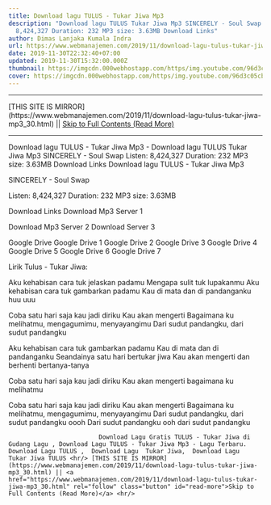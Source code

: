 ```yaml
---
title: Download lagu TULUS - Tukar Jiwa Mp3
description: "Download lagu TULUS Tukar Jiwa Mp3 SINCERELY - Soul Swap Listen:
  8,424,327 Duration: 232 MP3 size: 3.63MB Download Links"
author: Dimas Lanjaka Kumala Indra
url: https://www.webmanajemen.com/2019/11/download-lagu-tulus-tukar-jiwa-mp3_30.html
date: 2019-11-30T22:32:40+07:00
updated: 2019-11-30T15:32:00.000Z
thumbnail: https://imgcdn.000webhostapp.com/https/img.youtube.com/96d3c05cb6889296a3b0d65f48d34c24.jpeg
cover: https://imgcdn.000webhostapp.com/https/img.youtube.com/96d3c05cb6889296a3b0d65f48d34c24.jpeg
---
```


<hr/> [THIS SITE IS MIRROR](https://www.webmanajemen.com/2019/11/download-lagu-tulus-tukar-jiwa-mp3_30.html) || <a href="https://www.webmanajemen.com/2019/11/download-lagu-tulus-tukar-jiwa-mp3_30.html" rel="follow" class="button" id="read-more">Skip to Full Contents (Read More)</a> <hr/> Download lagu TULUS - Tukar Jiwa Mp3 - Download lagu TULUS Tukar Jiwa Mp3 SINCERELY - Soul Swap Listen: 8,424,327 Duration: 232 MP3 size: 3.63MB Download Links Download lagu TULUS - Tukar Jiwa Mp3

  SINCERELY - Soul Swap 

  Listen: 8,424,327 
  Duration: 232 
  MP3 size: 3.63MB 

  Download Links 
  Download Mp3 Server 1 

  Download Mp3 Server 2 
  Download Server 3 


  Google Drive   Google Drive 1 
  Google Drive 2 
  Google Drive 3 
  Google Drive 4 
  Google Drive 5 
  Google Drive 6 
  Google Drive 7 


                             
Lirik Tulus - Tukar Jiwa:
                             
Aku kehabisan cara tuk jelaskan padamu
  Mengapa sulit tuk lupakanmu
  Aku kehabisan cara tuk gambarkan padamu
  Kau di mata dan di pandanganku huu uuu
  
  Coba satu hari saja kau jadi diriku
  Kau akan mengerti
  Bagaimana ku melihatmu, mengagumimu, menyayangimu
  Dari sudut pandangku, dari sudut pandangku
  
  Aku kehabisan cara tuk gambarkan padamu
  Kau di mata dan di pandanganku
  Seandainya satu hari bertukar jiwa
  Kau akan mengerti dan berhenti bertanya-tanya
  
  Coba satu hari saja kau jadi diriku
  Kau akan mengerti bagaimana ku melihatmu
  
  Coba satu hari saja kau jadi diriku
  Kau akan mengerti
  Bagaimana ku melihatmu, mengagumimu, menyayangimu
  Dari sudut pandangku, dari sudut pandangku oooh
  Dari sudut pandangku ooh dari sudut pandangku                                 
                                 
                             Download Lagu Gratis TULUS - Tukar Jiwa di Gudang Lagu , Download Lagu TULUS - Tukar Jiwa Mp3 - Lagu Terbaru.                                                         Download Lagu TULUS ,  Download Lagu  Tukar Jiwa,  Download Lagu  Tukar Jiwa TULUS <hr/> [THIS SITE IS MIRROR](https://www.webmanajemen.com/2019/11/download-lagu-tulus-tukar-jiwa-mp3_30.html) || <a href="https://www.webmanajemen.com/2019/11/download-lagu-tulus-tukar-jiwa-mp3_30.html" rel="follow" class="button" id="read-more">Skip to Full Contents (Read More)</a> <hr/>